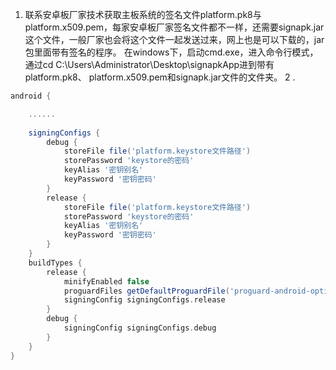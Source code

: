 1. 联系安卓板厂家技术获取主板系统的签名文件platform.pk8与 platform.x509.pem，每家安卓板厂家签名文件都不一样，还需要signapk.jar这个文件，一般厂家也会将这个文件一起发送过来，网上也是可以下载的，jar包里面带有签名的程序。
在windows下，启动cmd.exe，进入命令行模式，通过cd C:\Users\Administrator\Desktop\signapkApp进到带有platform.pk8、 platform.x509.pem和signapk.jar文件的文件夹。
2 .
```gradle
android {

    ......
    
    signingConfigs {
        debug {
            storeFile file('platform.keystore文件路径')
            storePassword 'keystore的密码'
            keyAlias '密钥别名'
            keyPassword '密钥密码'
        }
        release {
            storeFile file('platform.keystore文件路径')
            storePassword 'keystore的密码'
            keyAlias '密钥别名'
            keyPassword '密钥密码'
        }
    }
    buildTypes {
        release {
            minifyEnabled false
            proguardFiles getDefaultProguardFile('proguard-android-optimize.txt'), 'proguard-rules.pro'
            signingConfig signingConfigs.release
        }
        debug {
            signingConfig signingConfigs.debug
        }
    }
}
```
